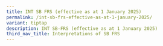 ```yaml
---
title: INT SB FRS (effective as at 1 January 2025)
permalink: /int-sb-frs-effective-as-at-1-january-2025/
variant: tiptap
description: INT SB-FRS (effective as at 1 January 2025)
third_nav_title: Interpretations of SB FRS
---
```

